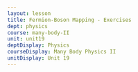 ```yaml
---
layout: lesson
title: Fermion-Boson Mapping - Exercises
dept: physics
course: many-body-II
unit: unit19
deptDisplay: Physics
courseDisplay: Many Body Physics II
unitDisplay: Unit 19
---
```

